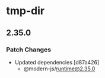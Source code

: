 # tmp-dir

## 2.35.0

### Patch Changes

- Updated dependencies [d87a426]
  - @modern-js/runtime@2.35.0
